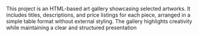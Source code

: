 This project is an HTML-based art gallery showcasing selected artworks. It includes titles, descriptions, and price listings for each piece, arranged in a simple table format without external styling. The gallery highlights creativity while maintaining a clear and structured presentation
